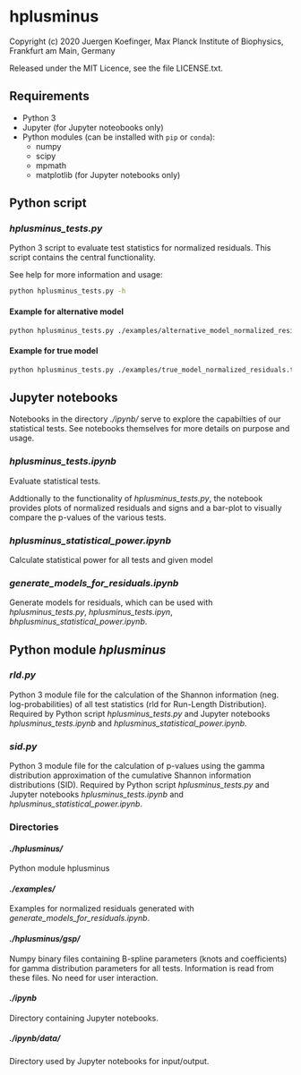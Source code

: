 # hplusminus

Copyright (c) 2020 Juergen Koefinger, Max Planck Institute of Biophysics, Frankfurt am Main, Germany

Released under the MIT Licence, see the file LICENSE.txt.

## Requirements

* Python 3
* Jupyter (for Jupyter noteobooks only)
* Python modules (can be installed with `pip` or `conda`):
  * numpy
  * scipy
  * mpmath
  * matplotlib (for Jupyter notebooks only)

## Python script

### *hplusminus_tests.py*

Python 3 script to evaluate test statistics for normalized residuals.
This script contains the central functionality.

See help for more information and usage:

```bash
python hplusminus_tests.py -h
````

#### Example for alternative model

```bash
python hplusminus_tests.py ./examples/alternative_model_normalized_residuals.txt
```

#### Example for true model

```bash
python hplusminus_tests.py ./examples/true_model_normalized_residuals.txt
```

## Jupyter notebooks

Notebooks in the directory *./ipynb/* serve to explore the capabilties of our statistical tests.
See notebooks themselves for more details on purpose and usage.

### *hplusminus_tests.ipynb*

Evaluate statistical tests.

Addtionally to the functionality of *hplusminus_tests.py*, the notebook provides
plots of normalized residuals and signs and a bar-plot to visually compare the p-values of the various tests.

### *hplusminus_statistical_power.ipynb*

Calculate statistical power for all tests and given model

### *generate_models_for_residuals.ipynb*

Generate models for residuals, which can be used with *hplusminus_tests.py*, *hplusminus_tests.ipyn*, *bhplusminus_statistical_power.ipynb*.

## Python module *hplusminus*

### *rld.py*

Python 3 module file for the calculation of the Shannon information (neg. log-probabilities) of all test statistics (rld for Run-Length Distribution).
Required by Python script *hplusminus_tests.py* and Jupyter notebooks *hplusminus_tests.ipynb* and *hplusminus_statistical_power.ipynb*.

### *sid.py*

Python 3 module file for the calculation of p-values using the gamma distribution approximation
of the cumulative Shannon information distributions (SID).
Required by Python script *hplusminus_tests.py* and Jupyter notebooks *hplusminus_tests.ipynb* and *hplusminus_statistical_power.ipynb*.

### Directories

#### *./hplusminus/*

Python module hplusminus

#### *./examples/*

Examples for normalized residuals generated with *generate_models_for_residuals.ipynb*.

#### *./hplusminus/gsp/*

Numpy binary files containing B-spline parameters (knots and coefficients) for gamma distribution parameters for all tests.
Information is read from these files. No need for user interaction.

#### *./ipynb*

Directory containing Jupyter notebooks.

##### *./ipynb/data/*

Directory used by Jupyter notebooks for input/output.
